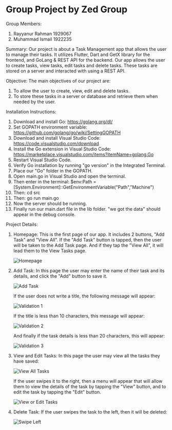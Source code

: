 # Group Project by Zed Group

Group Members:
  1. Rayyanur Rahman 1929067
  2. Muhammad Ismail 1922235
  
Summary:
  Our project is about a Task Management app that allows the user to manage their tasks. It utilizes Flutter, Dart and GetX library for the frontend, and GoLang & REST API for the backend. Our app allows the user to create tasks, view tasks, edit tasks and delete tasks. These tasks are stored on a server and interacted with using a REST API.

Objective:
  The main objectives of our project are:
  1. To allow the user to create, view, edit and delete tasks.
  2. To store these tasks in a server or database and retrieve them when needed by the user.
  
Installation Instructions:
  1.	Download and install Go: https://golang.org/dl/
  2.	Set GOPATH environment variable: https://github.com/golang/go/wiki/SettingGOPATH
  3.	Download and install Visual Studio Code: https://code.visualstudio.com/download
  4.	Install the Go extension in Visual Studio Code: https://marketplace.visualstudio.com/items?itemName=golang.Go
  5.	Restart Visual Studio Code.
  6.	Verify Go installation by running "go version" in the Integrated Terminal.
  7.  Place our "Go" folder in the GOPATH.
  8.  Open main.go in Visual Studio and open the terminal.
  9.  Then enter in the terminal: $env:Path = [System.Environment]::GetEnvironmentVariable("Path","Machine")
  10. Then: cd src
  11. Then: go run main.go
  12. Now the server should be running.
  13. Finally run our main.dart file in the lib folder. "we got the data" should appear in the debug console.

Project Details:
  1. Homepage: 
     This is the first page of our app. It includes 2 buttons, "Add Task" and "View All". If the "Add Task" button is tapped, then the user will be taken to the Add Task page. And if they tap the "View All", it will lead them to the View Tasks page.
    
     ![Homepage](https://user-images.githubusercontent.com/88615039/215794258-85ab715a-454c-46ab-a527-de3854cc3b44.jpg)
    
  2. Add Task: 
     In this page the user may enter the name of their task and its details, and click the "Add" button to save it.
  
     ![Add Task](https://user-images.githubusercontent.com/88615039/215799451-f1f42f80-7988-4a57-af3a-c4086cef5032.jpg)
     
     If the user does not write a title, the following message will appear:
     
     ![Validation 1](https://user-images.githubusercontent.com/88615039/215800698-008b872f-28c5-42c8-ab52-a695a092d663.jpg)
     
     If the title is less than 10 characters, this message will appear:
     
     ![Validation 2](https://user-images.githubusercontent.com/88615039/215800751-e8e36c43-77ce-41ad-a0d0-525c034b2c28.jpg)

     And finally if the task details is less than 20 characters, this will appear:
     
     ![Validation 3](https://user-images.githubusercontent.com/88615039/215800798-65497da2-35c0-43bf-8f59-9d2c9f79a902.jpg)
     
  3. View and Edit Tasks: 
     In this page the user may view all the tasks they have saved:
     
     ![View All Tasks](https://user-images.githubusercontent.com/88615039/215801702-85bcea8b-4dd3-4b8b-a238-37a918ec9208.jpg)

     If the user swipes it to the right, then a menu will appear that will allow them to view the details of the task by tapping the "View" button, and to edit the task by tapping the "Edit" button.
     
     ![View or Edit Tasks](https://user-images.githubusercontent.com/88615039/215803686-05c11107-98cc-42e9-b58f-2c92d88722c0.jpg)

  4. Delete Task: 
     If the user swipes the task to the left, then it will be deleted:
     
     ![Swipe Left](https://user-images.githubusercontent.com/88615039/215801965-374a392f-a64f-4de8-b430-521a1e1aff6c.jpg)
  
